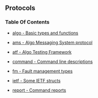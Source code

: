 ## Protocols


### Table Of Contents
<a href="#table-of-contents"></a>
<!-- TOC_BEG AUTO -->
* [algo - Basic types and functions](/txt/protocol/algo/README.md)

* [ams - Algo Messaging System protocol](/txt/protocol/ams/README.md)

* [atf - Algo Testing Framework](/txt/protocol/atf/README.md)

* [command - Command line descriptions](/txt/protocol/command/README.md)

* [fm - Fault management types](/txt/protocol/fm/README.md)

* [ietf - Some IETF structs](/txt/protocol/ietf/README.md)

* [report - Command reports](/txt/protocol/report/README.md)

<!-- TOC_END AUTO -->


